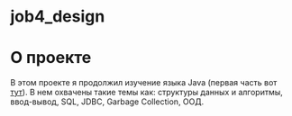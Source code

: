 # job4_design

# О проекте
<p>В этом проекте я продолжил изучение языка Java (первая часть вот <a href="">тут</a>). В нем охвачены такие темы как: 
cтруктуры данных и алгоритмы, ввод-вывод, SQL, JDBC, Garbage Collection, ООД.</p>
